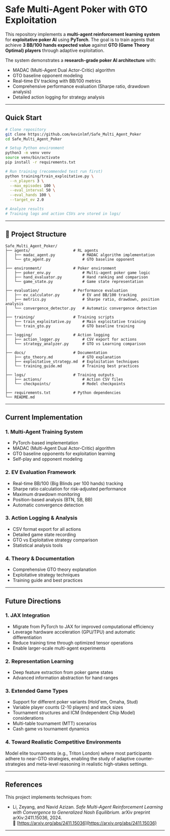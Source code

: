 # Safe Multi-Agent Poker with GTO Exploitation

This repository implements a **multi-agent reinforcement learning system** for **exploitative poker AI** using **PyTorch**.
The goal is to train agents that achieve **3 BB/100 hands expected value** against **GTO (Game Theory Optimal) players** through adaptive exploitation.

The system demonstrates a **research-grade poker AI architecture** with:
- MADAC (Multi-Agent Dual Actor-Critic) algorithm
- GTO baseline opponent modeling
- Real-time EV tracking with BB/100 metrics
- Comprehensive performance evaluation (Sharpe ratio, drawdown analysis)
- Detailed action logging for strategy analysis

---

##  Quick Start

```bash
# Clone repository
git clone https://github.com/kevinlmf/Safe_Multi_Agent_Poker
cd Safe_Multi_Agent_Poker

# Setup Python environment
python3 -m venv venv
source venv/bin/activate
pip install -r requirements.txt

# Run training (recommended test run first)
python training/train_exploitative.py \
  --n_players 3 \
  --max_episodes 100 \
  --eval_interval 50 \
  --eval_hands 100 \
  --target_ev 2.0

# Analyze results
# Training logs and action CSVs are stored in logs/
```

---

## 📁 Project Structure

```
Safe_Multi_Agent_Poker/
├── agents/                   # RL agents
│   ├── madac_agent.py            # MADAC algorithm implementation
│   └── gto_agent.py              # GTO baseline opponent
│
├── environment/              # Poker environment
│   ├── poker_env.py              # Multi-agent poker game logic
│   ├── hand_evaluator.py         # Hand ranking and comparison
│   └── game_state.py             # Game state representation
│
├── evaluation/               # Performance evaluation
│   ├── ev_calculator.py          # EV and BB/100 tracking
│   ├── metrics.py                # Sharpe ratio, drawdown, position analysis
│   └── convergence_detector.py   # Automatic convergence detection
│
├── training/                 # Training scripts
│   ├── train_exploitative.py     # Main exploitative training
│   └── train_gto.py              # GTO baseline training
│
├── logging/                  # Action logging
│   ├── action_logger.py          # CSV export for actions
│   └── strategy_analyzer.py      # GTO vs Learning comparison
│
├── docs/                     # Documentation
│   ├── gto_theory.md             # GTO explanation
│   ├── exploitative_strategy.md  # Exploitation techniques
│   └── training_guide.md         # Training best practices
│
├── logs/                     # Training outputs
│   ├── actions/                  # Action CSV files
│   └── checkpoints/              # Model checkpoints
│
├── requirements.txt          # Python dependencies
└── README.md
```

---

## Current Implementation

### 1. **Multi-Agent Training System**
- PyTorch-based implementation
- MADAC (Multi-Agent Dual Actor-Critic) algorithm
- GTO baseline opponents for exploitation learning
- Self-play and opponent modeling

### 2. **EV Evaluation Framework**
- Real-time BB/100 (Big Blinds per 100 hands) tracking
- Sharpe ratio calculation for risk-adjusted performance
- Maximum drawdown monitoring
- Position-based analysis (BTN, SB, BB)
- Automatic convergence detection

### 3. **Action Logging & Analysis**
- CSV format export for all actions
- Detailed game state recording
- GTO vs Exploitative strategy comparison
- Statistical analysis tools

### 4. **Theory & Documentation**
- Comprehensive GTO theory explanation
- Exploitative strategy techniques
- Training guide and best practices

---

##  Future Directions

### 1. **JAX Integration**
- Migrate from PyTorch to JAX for improved computational efficiency
- Leverage hardware acceleration (GPU/TPU) and automatic differentiation
- Reduce training time through optimized tensor operations
- Enable larger-scale multi-agent experiments

### 2. **Representation Learning**
- Deep feature extraction from poker game states
- Advanced information abstraction for hand ranges


### 3. **Extended Game Types**
- Support for different poker variants (Hold'em, Omaha, Stud)
- Variable player counts (2-10 players) and stack sizes
- Tournament structures and ICM (Independent Chip Model) considerations
- Multi-table tournament (MTT) scenarios
- Cash game vs tournament dynamics

### 4. **Toward Realistic Competitive Environments**
Model elite tournaments (e.g., Triton London) where most participants adhere to near-GTO strategies, enabling the study of adaptive counter-strategies and meta-level reasoning in realistic high-stakes settings.
 

---

## References

This project implements techniques from:

- Li, Zeyang, and Navid Azizan. *Safe Multi-Agent Reinforcement Learning with Convergence to Generalized Nash Equilibrium.* arXiv preprint arXiv:2411.15036, 2024.  
  🔗 [https://arxiv.org/abs/2411.15036](https://arxiv.org/abs/2411.15036)






---




